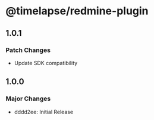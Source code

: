 # @timelapse/redmine-plugin

## 1.0.1

### Patch Changes

- Update SDK compatibility

## 1.0.0

### Major Changes

- dddd2ee: Initial Release

